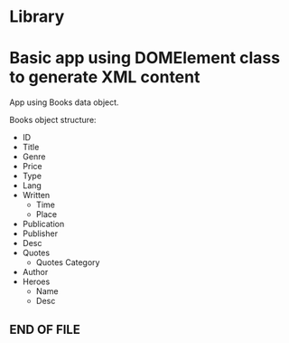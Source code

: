# Library

# Basic app using DOMElement class to generate XML content

App using Books data object.

Books object structure:
- ID
- Title
- Genre
- Price
- Type
- Lang
- Written
    - Time
    - Place
- Publication
- Publisher
- Desc
- Quotes
    -  Quotes Category
- Author
- Heroes
    - Name
    - Desc

## END OF FILE
